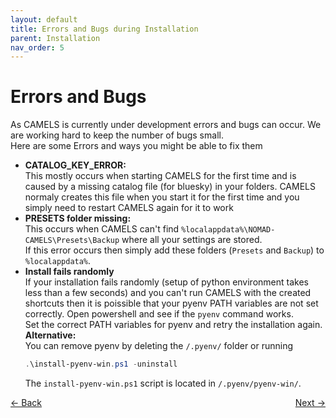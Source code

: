```yaml
---
layout: default
title: Errors and Bugs during Installation
parent: Installation
nav_order: 5
---
```


# Errors and Bugs
As CAMELS is currently under development errors and bugs can occur. We are working hard to keep the number of bugs small.\
Here are some Errors and ways you might be able to fix them
- **CATALOG_KEY_ERROR:**\
This mostly occurs when starting CAMELS for the first time and is caused by a missing catalog file (for bluesky) in your folders. CAMELS normaly creates this file when you start it for the first time and you simply need to restart CAMELS again for it to work
- **PRESETS folder missing:**\
This occurs when CAMELS can't find `%localappdata%\NOMAD-CAMELS\Presets\Backup` where all your settings are stored.\
If this error occurs then simply add these folders (`Presets` and `Backup`) to `%localappdata%`.
- **Install fails randomly**\
If your installation fails randomly (setup of python environment takes less than a few seconds) and you can't run CAMELS with the created shortcuts then it is poissible that your pyenv PATH variables are not set correctly. Open powershell and  see if the `pyenv` command works.\
Set the correct PATH variables for pyenv and retry the installation again.\
**Alternative:**\
You can remove pyenv by deleting the `/.pyenv/` folder or running 
    ```powershell
    .\install-pyenv-win.ps1 -uninstall
    ``` 
  The `install-pyenv-win.ps1` script is located in `/.pyenv/pyenv-win/`.


<p style="text-align:left;">
  <span style="color: grey;">
  <a href="./installation_custom_macos.html">&larr; Back</a>
  </span>
  <span style="float:right;">
    <a href="./installation_uninstall.html">Next &rarr;</a><br>
  </span>
</p>
